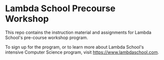 # Lambda School Precourse Workshop
This repo contains the instruction material and assignments for Lambda School's pre-course workshop program.

To sign up for the program, or to learn more about Lambda School's intensive Computer Science program, visit https://www.lambdaschool.com.
